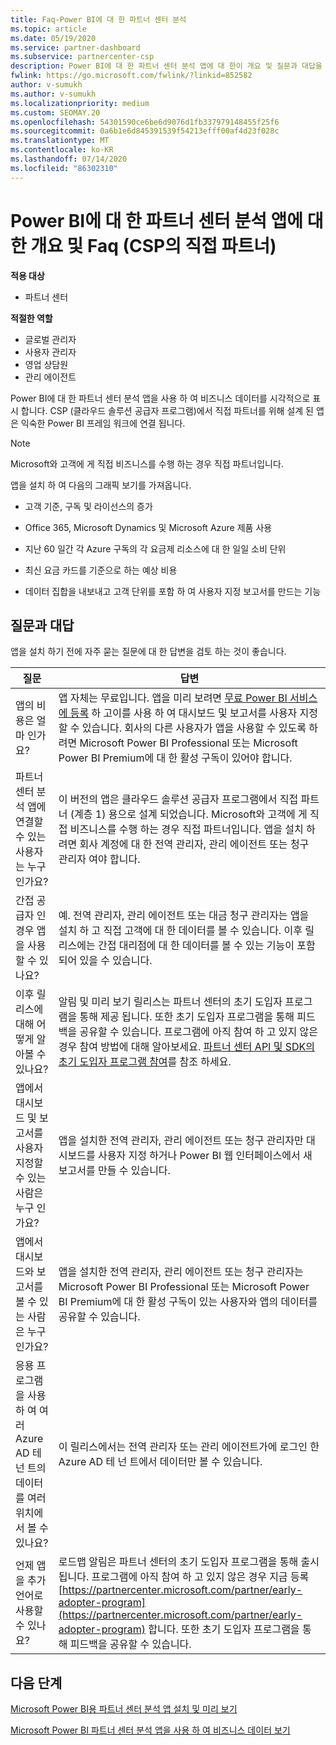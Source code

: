 ```yaml
---
title: Faq-Power BI에 대 한 파트너 센터 분석
ms.topic: article
ms.date: 05/19/2020
ms.service: partner-dashboard
ms.subservice: partnercenter-csp
description: Power BI에 대 한 파트너 센터 분석 앱에 대 한이 개요 및 질문과 대답을 살펴봅니다.
fwlink: https://go.microsoft.com/fwlink/?linkid=852582
author: v-sumukh
ms.author: v-sumukh
ms.localizationpriority: medium
ms.custom: SEOMAY.20
ms.openlocfilehash: 54301590ce6be6d9076d1fb337979148455f25f6
ms.sourcegitcommit: 0a6b1e6d845391539f54213efff00af4d23f028c
ms.translationtype: MT
ms.contentlocale: ko-KR
ms.lasthandoff: 07/14/2020
ms.locfileid: "86302310"
---
```

# <a name="overview-and-faqs-for-the-partner-center-analytics-app-for-power-bi-direct-partners-in-csp"></a>Power BI에 대 한 파트너 센터 분석 앱에 대 한 개요 및 Faq (CSP의 직접 파트너)

**적용 대상**

- 파트너 센터

**적절한 역할**

- 글로벌 관리자
- 사용자 관리자
- 영업 상담원
- 관리 에이전트

Power BI에 대 한 파트너 센터 분석 앱을 사용 하 여 비즈니스 데이터를 시각적으로 표시 합니다. CSP (클라우드 솔루션 공급자 프로그램)에서 직접 파트너를 위해 설계 된 앱은 익숙한 Power BI 프레임 워크에 연결 됩니다.

> [!NOTE]  
> Microsoft와 고객에 게 직접 비즈니스를 수행 하는 경우 직접 파트너입니다.

앱을 설치 하 여 다음의 그래픽 보기를 가져옵니다.

- 고객 기준, 구독 및 라이선스의 증가

- Office 365, Microsoft Dynamics 및 Microsoft Azure 제품 사용

- 지난 60 일간 각 Azure 구독의 각 요금제 리소스에 대 한 일일 소비 단위

- 최신 요금 카드를 기준으로 하는 예상 비용

- 데이터 집합을 내보내고 고객 단위를 포함 하 여 사용자 지정 보고서를 만드는 기능

## <a name="frequently-asked-questions"></a>질문과 대답

앱을 설치 하기 전에 자주 묻는 질문에 대 한 답변을 검토 하는 것이 좋습니다.

| **질문** | **답변** |
| --- | ---------- |
| 앱의 비용은 얼마 인가요? | 앱 자체는 무료입니다. 앱을 미리 보려면 [무료 Power BI 서비스에 등록](https://go.microsoft.com/fwlink/p/?linkid=845347) 하 고이를 사용 하 여 대시보드 및 보고서를 사용자 지정할 수 있습니다. 회사의 다른 사용자가 앱을 사용할 수 있도록 하려면 Microsoft Power BI Professional 또는 Microsoft Power BI Premium에 대 한 활성 구독이 있어야 합니다. |
| 파트너 센터 분석 앱에 연결할 수 있는 사용자는 누구 인가요? | 이 버전의 앱은 클라우드 솔루션 공급자 프로그램에서 직접 파트너 (계층 1) 용으로 설계 되었습니다. Microsoft와 고객에 게 직접 비즈니스를 수행 하는 경우 직접 파트너입니다. 앱을 설치 하려면 회사 계정에 대 한 전역 관리자, 관리 에이전트 또는 청구 관리자 여야 합니다. |
| 간접 공급자 인 경우 앱을 사용할 수 있나요? | 예. 전역 관리자, 관리 에이전트 또는 대금 청구 관리자는 앱을 설치 하 고 직접 고객에 대 한 데이터를 볼 수 있습니다. 이후 릴리스에는 간접 대리점에 대 한 데이터를 볼 수 있는 기능이 포함 되어 있을 수 있습니다. |
| 이후 릴리스에 대해 어떻게 알아볼 수 있나요? | 알림 및 미리 보기 릴리스는 파트너 센터의 초기 도입자 프로그램을 통해 제공 됩니다. 또한 초기 도입자 프로그램을 통해 피드백을 공유할 수 있습니다. 프로그램에 아직 참여 하 고 있지 않은 경우 참여 방법에 대해 알아보세요. [파트너 센터 API 및 SDK의 초기 도입자 프로그램 참여](https://docs.microsoft.com/partner-center/develop/early-adopter-program)를 참조 하세요.  |
| 앱에서 대시보드 및 보고서를 사용자 지정할 수 있는 사람은 누구 인가요? | 앱을 설치한 전역 관리자, 관리 에이전트 또는 청구 관리자만 대시보드를 사용자 지정 하거나 Power BI 웹 인터페이스에서 새 보고서를 만들 수 있습니다. |
| 앱에서 대시보드와 보고서를 볼 수 있는 사람은 누구 인가요? | 앱을 설치한 전역 관리자, 관리 에이전트 또는 청구 관리자는 Microsoft Power BI Professional 또는 Microsoft Power BI Premium에 대 한 활성 구독이 있는 사용자와 앱의 데이터를 공유할 수 있습니다. |
| 응용 프로그램을 사용 하 여 여러 Azure AD 테 넌 트의 데이터를 여러 위치에서 볼 수 있나요? | 이 릴리스에서는 전역 관리자 또는 관리 에이전트가에 로그인 한 Azure AD 테 넌 트에서 데이터만 볼 수 있습니다. | 
| 언제 앱을 추가 언어로 사용할 수 있나요? | 로드맵 알림은 파트너 센터의 초기 도입자 프로그램을 통해 출시 됩니다. 프로그램에 아직 참여 하 고 있지 않은 경우 지금 등록 [https://partnercenter.microsoft.com/partner/early-adopter-program](https://partnercenter.microsoft.com/partner/early-adopter-program) 합니다. 또한 초기 도입자 프로그램을 통해 피드백을 공유할 수 있습니다. | 



## <a name="next-steps"></a>다음 단계

[Microsoft Power BI용 파트너 센터 분석 앱 설치 및 미리 보기](power-bi-app-for-direct-partners-install.md)

[Microsoft Power BI 파트너 센터 분석 앱을 사용 하 여 비즈니스 데이터 보기](power-bi-app-for-direct-partners-use.md)
